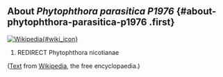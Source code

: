 About *Phytophthora parasitica P1976* {#about-phytophthora-parasitica-p1976 .first}
-------------------------------------

[![Wikipedia](/img/wikipedia_logo_v2_en.png){#wiki_icon}](http://en.wikipedia.org/wiki/Phytophthora_parasitica)

1.  REDIRECT Phytophthora nicotianae

([Text](http://en.wikipedia.org/wiki/Phytophthora_parasitica) from
[Wikipedia](http://en.wikipedia.org/), the free encyclopaedia.)
